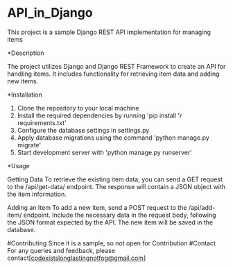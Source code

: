 # API_in_Django
This project is a sample Django REST API implementation for managing items

*Description

The project utilizes Django and Django REST Framework to create an API for handling items. It includes functionality for retrieving item data and adding new items.

*Installation

1. Clone the repository to your local machine
2. Install the required dependencies by running 'pip install 'r requirements.txt'
3. Configure the database settings in settings.py
4. Apply database migrations using the command 'python manage.py migrate'
5. Start development server with 'python manage.py runserver'

*Usage

Getting Data
To retrieve the existing item data, you can send a GET request to the /api/get-data/ endpoint. The response will contain a JSON object with the item information.

Adding an Item
To add a new item, send a POST request to the /api/add-item/ endpoint. Include the necessary data in the request body, following the JSON format expected by the API. The new item will be saved in the database.

#Contributing
Since it is a sample, so not open for Contribution
#Contact
For any queries and feedback, please contact[codexistslonglastingnotfog@gmail.com]



